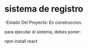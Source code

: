 <h1> sistema de registro</h1>

-Estado Del Proyecto: En construccion. 

para ejecutar el sistema, debes poner:

npm install react


